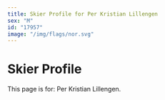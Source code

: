 ```yaml
---
title: Skier Profile for Per Kristian Lillengen
sex: "M"
id: "17957"
image: "/img/flags/nor.svg" 
---
```


# Skier Profile

This page is for: Per Kristian Lillengen.
    